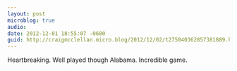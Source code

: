 ```yaml
---
layout: post
microblog: true
audio: 
date: 2012-12-01 18:55:07 -0600
guid: http://craigmcclellan.micro.blog/2012/12/02/t275040362857381889.html
---
```

Heartbreaking. Well played though Alabama. Incredible game.

